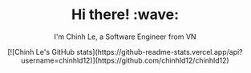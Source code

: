 <h1 align='center'> Hi there! :wave:</h1>

<p align='center'>
I'm Chinh Le, a Software Engineer from VN
</p>
<p align='center'>
[![Chinh Le's GitHub stats](https://github-readme-stats.vercel.app/api?username=chinhld12)](https://github.com/chinhld12/chinhld12)
</p>

<!--
**chinhld12/chinhld12** is a ✨ _special_ ✨ repository because its `README.md` (this file) appears on your GitHub profile.

Here are some ideas to get you started:

- 🔭 I’m currently working on ...
- 🌱 I’m currently learning ...
- 👯 I’m looking to collaborate on ...
- 🤔 I’m looking for help with ...
- 💬 Ask me about ...
- 📫 How to reach me: ...
- 😄 Pronouns: ...
- ⚡ Fun fact: ...
-->
